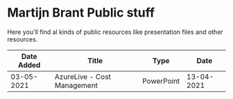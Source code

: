 # Martijn Brant Public stuff

Here you'll find al kinds of public resources like presentation files and other resources.

| Date Added | Title | Type | Date |
|---|---|---|---|
| 03-05-2021 | AzureLive - Cost Management | PowerPoint | 13-04-2021 |